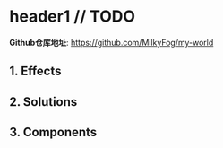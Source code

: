# header1 // TODO

**Github仓库地址**: <https://github.com/MilkyFog/my-world>

## 1. **Effects**

## 2. **Solutions**

## 3. **Components**
